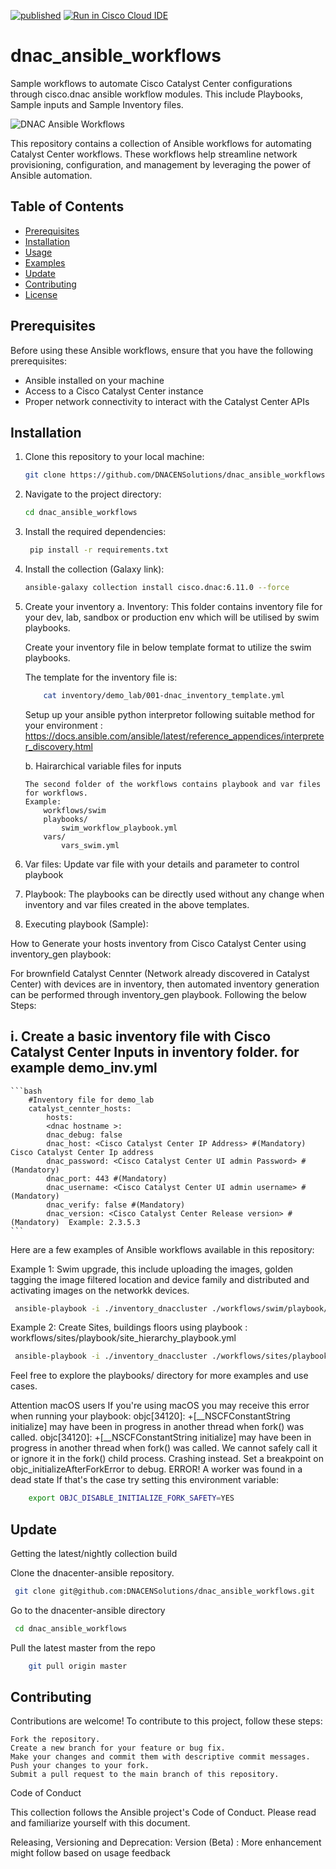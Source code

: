 [![published](https://static.production.devnetcloud.com/codeexchange/assets/images/devnet-published.svg)](https://developer.cisco.com/codeexchange/github/repo/DNACENSolutions/dnac_ansible_workflows)
[![Run in Cisco Cloud IDE](https://static.production.devnetcloud.com/codeexchange/assets/images/devnet-runable-icon.svg)](https://developer.cisco.com/codeexchange/devenv/DNACENSolutions/dnac_ansible_workflows/)
# dnac_ansible_workflows
Sample workflows to automate Cisco Catalyst Center configurations through cisco.dnac ansible workflow modules. This include Playbooks, Sample inputs and Sample Inventory files.

![DNAC Ansible Workflows](https://github.com/DNACENSolutions/dnac_ansible_workflows)

This repository contains a collection of Ansible workflows for automating Catalyst Center workflows. These workflows help streamline network provisioning, configuration, and management by leveraging the power of Ansible automation.

## Table of Contents
- [Prerequisites](#prerequisites)
- [Installation](#installation)
- [Usage](#usage)
- [Examples](#examples)
- [Update](#update)
- [Contributing](#contributing)
- [License](#license)

## Prerequisites

Before using these Ansible workflows, ensure that you have the following prerequisites:

- Ansible installed on your machine
- Access to a Cisco Catalyst Center instance
- Proper network connectivity to interact with the Catalyst Center APIs


## Installation

1. Clone this repository to your local machine:

   ```bash
   git clone https://github.com/DNACENSolutions/dnac_ansible_workflows.git
   ```


1. Navigate to the project directory:
    
    ```bash
    cd dnac_ansible_workflows
    ```
2. Install the required dependencies:
   ```bash
    pip install -r requirements.txt
    ```
3. Install the collection (Galaxy link):
    ```bash
    ansible-galaxy collection install cisco.dnac:6.11.0 --force
    ```
4.  Create your inventory
    a. Inventory:
     This folder contains inventory file for your dev, lab, sandbox or production env which will be utilised by swim playbooks.
     
     Create your inventory file in below template format to utilize the swim playbooks.
     
     The template for the inventory file is:
     ```bash
         cat inventory/demo_lab/001-dnac_inventory_template.yml
     ```

    Setup up your ansible python interpretor following suitable method for your environment : https://docs.ansible.com/ansible/latest/reference_appendices/interpreter_discovery.html
    
    b. Hairarchical variable files for inputs

        The second folder of the workflows contains playbook and var files for workflows.
        Example:
            workflows/swim
            playbooks/
                swim_workflow_playbook.yml
            vars/
                vars_swim.yml

6. Var files:
            Update var file with your  details and parameter to control playbook
7. Playbook: 
        The playbooks can be directly used without any change when inventory and var files created in the above templates.

8. Executing playbook (Sample):

How to Generate your hosts inventory from Cisco Catalyst Center using inventory_gen playbook:

For brownfield Catalyst Cennter (Network already discovered in Catalyst Center) with devices are in inventory, then automated inventory generation can be performed through inventory_gen playbook. Following the below Steps:

i. Create a basic inventory file with Cisco Catalyst Center Inputs in inventory folder. for example demo_inv.yml
  ---
    ```bash
        #Inventory file for demo_lab
        catalyst_cennter_hosts:
            hosts:
            <dnac hostname >:
            dnac_debug: false
            dnac_host: <Cisco Catalyst Center IP Address> #(Mandatory) Cisco Catalyst Center Ip address
            dnac_password: <Cisco Catalyst Center UI admin Password> #(Mandatory) 
            dnac_port: 443 #(Mandatory) 
            dnac_username: <Cisco Catalyst Center UI admin username> #(Mandatory) 
            dnac_verify: false #(Mandatory) 
            dnac_version: <Cisco Catalyst Center Release version> #(Mandatory)  Example: 2.3.5.3
    ```


Here are a few examples of Ansible workflows available in this repository:

Example 1: Swim upgrade, this include uploading the images, golden tagging the image filtered location and device family and distributed and activating images on the networkk devices.
    
```bash
 ansible-playbook -i ./inventory_dnaccluster ./workflows/swim/playbook/swim_workflow_playbook.yml --extra-vars VARS_FILE_PATH=< Vars File PATH (Full Path or relative path from playbook)> -vvvv
```
    
Example 2: Create Sites, buildings floors using playbook : workflows/sites/playbook/site_hierarchy_playbook.yml
    
```bash
 ansible-playbook -i ./inventory_dnaccluster ./workflows/sites/playbook/site_hierarchy_playbook.yml --extra-vars VARS_FILES_PATH=./../vars/site_hierarchy_design_vars_.yml
```
    
Feel free to explore the playbooks/ directory for more examples and use cases.

Attention macOS users
If you're using macOS you may receive this error when running your playbook:
objc[34120]: +[__NSCFConstantString initialize] may have been in progress in another thread when fork() was called.
objc[34120]: +[__NSCFConstantString initialize] may have been in progress in another thread when fork() was called. We cannot safely call it or ignore it in the fork() child process. Crashing instead. Set a breakpoint on objc_initializeAfterForkError to debug.
ERROR! A worker was found in a dead state
If that's the case try setting this environment variable:

```bash
    export OBJC_DISABLE_INITIALIZE_FORK_SAFETY=YES
```

## Update
Getting the latest/nightly collection build

Clone the dnacenter-ansible repository.
```bash
 git clone git@github.com:DNACENSolutions/dnac_ansible_workflows.git
```
    
Go to the dnacenter-ansible directory
```bash
 cd dnac_ansible_workflows
```
    
Pull the latest master from the repo
```bash
    git pull origin master
```
    
## Contributing
Contributions are welcome! To contribute to this project, follow these steps:

    Fork the repository.
    Create a new branch for your feature or bug fix.
    Make your changes and commit them with descriptive commit messages.
    Push your changes to your fork.
    Submit a pull request to the main branch of this repository.

Code of Conduct

This collection follows the Ansible project's Code of Conduct. Please read and familiarize yourself with this document.

Releasing, Versioning and Deprecation:
 Version (Beta) : More enhancement might follow based on usage feedback

